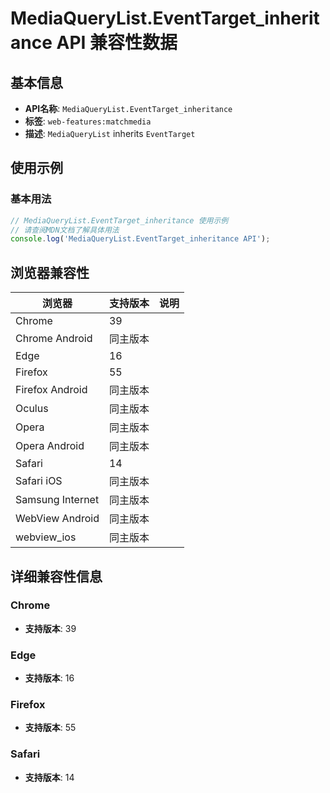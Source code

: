 # MediaQueryList.EventTarget_inheritance API 兼容性数据

## 基本信息

- **API名称**: `MediaQueryList.EventTarget_inheritance`
- **标签**: `web-features:matchmedia`
- **描述**: `MediaQueryList` inherits `EventTarget`

## 使用示例

### 基本用法

```javascript
// MediaQueryList.EventTarget_inheritance 使用示例
// 请查阅MDN文档了解具体用法
console.log('MediaQueryList.EventTarget_inheritance API');
```

## 浏览器兼容性

| 浏览器 | 支持版本 | 说明 |
|--------|----------|------|
| Chrome | 39 |  |
| Chrome Android | 同主版本 |  |
| Edge | 16 |  |
| Firefox | 55 |  |
| Firefox Android | 同主版本 |  |
| Oculus | 同主版本 |  |
| Opera | 同主版本 |  |
| Opera Android | 同主版本 |  |
| Safari | 14 |  |
| Safari iOS | 同主版本 |  |
| Samsung Internet | 同主版本 |  |
| WebView Android | 同主版本 |  |
| webview_ios | 同主版本 |  |

## 详细兼容性信息

### Chrome

- **支持版本**: 39

### Edge

- **支持版本**: 16

### Firefox

- **支持版本**: 55

### Safari

- **支持版本**: 14

